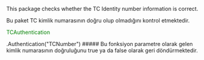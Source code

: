 This package checks whether the TC Identity number information is correct.

Bu paket TC kimlik numarasının doğru olup olmadığını kontrol etmektedir. 

<p style="color:green;">TCAuthentication</p> .Authentication("TCNumber")
##### Bu fonksiyon parametre olarak gelen kimlik numarasının doğruluğunu true ya da false olarak geri döndürmektedir. 
